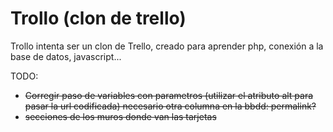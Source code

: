 # Trollo (clon de trello)

Trollo intenta ser un clon de Trello, creado para aprender php, conexión a la base de datos, javascript...

TODO:
- ~~Corregir paso de variables con parametros (utilizar el atributo alt para pasar la url codificada) necesario otra columna en la bbdd: permalink?~~
- ~~secciones de los muros donde van las tarjetas~~